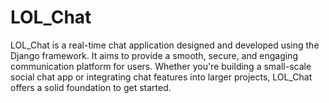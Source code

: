 # LOL_Chat
LOL_Chat is a real-time chat application designed and developed using the Django framework. It aims to provide a smooth, secure, and engaging communication platform for users. Whether you're building a small-scale social chat app or integrating chat features into larger projects, LOL_Chat offers a solid foundation to get started.

